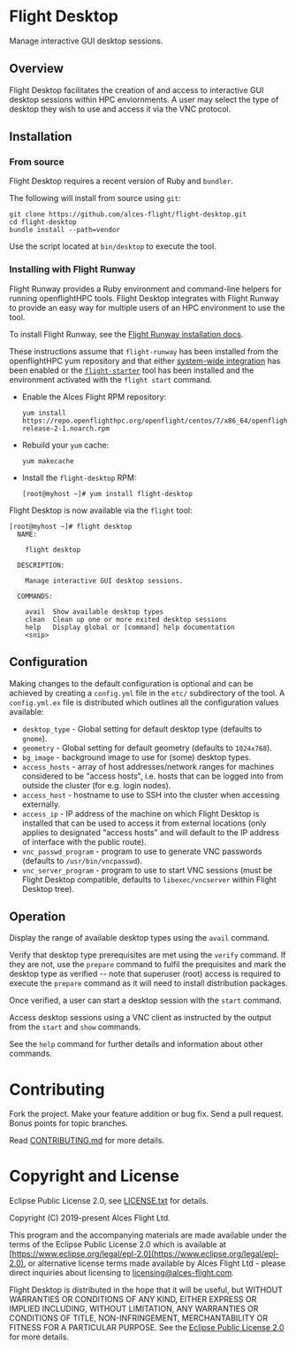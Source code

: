 # Flight Desktop

Manage interactive GUI desktop sessions.

## Overview

Flight Desktop facilitates the creation of and access to
interactive GUI desktop sessions within HPC enviornments. A user may
select the type of desktop they wish to use and access it via the VNC
protocol.

## Installation

### From source

Flight Desktop requires a recent version of Ruby and `bundler`.

The following will install from source using `git`:

```
git clone https://github.com/alces-flight/flight-desktop.git
cd flight-desktop
bundle install --path=vendor
```

Use the script located at `bin/desktop` to execute the tool.

### Installing with Flight Runway

Flight Runway provides a Ruby environment and command-line helpers for
running openflightHPC tools.  Flight Desktop integrates with Flight
Runway to provide an easy way for multiple users of an
HPC environment to use the tool.

To install Flight Runway, see the [Flight Runway installation
docs](https://github.com/openflighthpc/flight-runway#installation).

These instructions assume that `flight-runway` has been installed from
the openflightHPC yum repository and that either [system-wide
integration](https://github.com/openflighthpc/flight-runway#system-wide-integration) has been enabled or the
[`flight-starter`](https://github.com/openflighthpc/flight-starter) tool has been
installed and the environment activated with the `flight start` command.

 * Enable the Alces Flight RPM repository:

    ```
    yum install https://repo.openflighthpc.org/openflight/centos/7/x86_64/openflighthpc-release-2-1.noarch.rpm
    ```

 * Rebuild your `yum` cache:

    ```
    yum makecache
    ```
    
 * Install the `flight-desktop` RPM:

    ```
    [root@myhost ~]# yum install flight-desktop
    ```

Flight Desktop is now available via the `flight` tool:

```
[root@myhost ~]# flight desktop
  NAME:

    flight desktop

  DESCRIPTION:

    Manage interactive GUI desktop sessions.

  COMMANDS:

    avail  Show available desktop types
    clean  Clean up one or more exited desktop sessions
    help   Display global or [command] help documentation
    <snip>
```

## Configuration

Making changes to the default configuration is optional and can be achieved by creating a `config.yml` file in the `etc/` subdirectory of the tool.  A `config.yml.ex` file is distributed which outlines all the configuration values available:

 * `desktop_type` - Global setting for default desktop type (defaults to `gnome`).
 * `geometry` - Global setting for default geometry (defaults to `1024x768`).
 * `bg_image` - background image to use for (some) desktop types.
 * `access_hosts` - array of host addresses/network ranges for machines considered to be "access hosts", i.e. hosts that can be logged into from outside the cluster (for e.g. login nodes).
 * `access_host` - hostname to use to SSH into the cluster when accessing externally.
 * `access_ip` - IP address of the machine on which Flight Desktop is installed that can be used to access it from external locations (only applies to designated "access hosts" and will default to the IP address of interface with the public route).
 * `vnc_passwd_program` - program to use to generate VNC passwords (defaults to `/usr/bin/vncpasswd`).
 * `vnc_server_program` - program to use to start VNC sessions (must be Flight Desktop compatible, defaults to `libexec/vncserver` within Flight Desktop tree).

## Operation

Display the range of available desktop types using the `avail` command.

Verify that desktop type prerequisites are met using the `verify` command. If  they are not, use the `prepare` command to fulfil the prequisites and mark
the desktop type as verified -- note that superuser (root) access is
required to execute the `prepare` command as it will need to install
distribution packages.

Once verified, a user can start a desktop session with the `start` command.

Access desktop sessions using a VNC client as instructed by the output
from the `start` and `show` commands.

See the `help` command for further details and information about other commands.

# Contributing

Fork the project. Make your feature addition or bug fix. Send a pull
request. Bonus points for topic branches.

Read [CONTRIBUTING.md](CONTRIBUTING.md) for more details.

# Copyright and License

Eclipse Public License 2.0, see [LICENSE.txt](LICENSE.txt) for details.

Copyright (C) 2019-present Alces Flight Ltd.

This program and the accompanying materials are made available under
the terms of the Eclipse Public License 2.0 which is available at
[https://www.eclipse.org/legal/epl-2.0](https://www.eclipse.org/legal/epl-2.0),
or alternative license terms made available by Alces Flight Ltd -
please direct inquiries about licensing to
[licensing@alces-flight.com](mailto:licensing@alces-flight.com).

Flight Desktop is distributed in the hope that it will be
useful, but WITHOUT WARRANTIES OR CONDITIONS OF ANY KIND, EITHER
EXPRESS OR IMPLIED INCLUDING, WITHOUT LIMITATION, ANY WARRANTIES OR
CONDITIONS OF TITLE, NON-INFRINGEMENT, MERCHANTABILITY OR FITNESS FOR
A PARTICULAR PURPOSE. See the [Eclipse Public License 2.0](https://opensource.org/licenses/EPL-2.0) for more
details.
